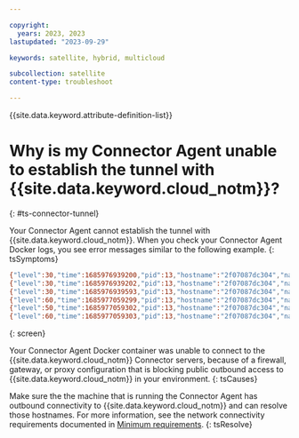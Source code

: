 ```yaml
---

copyright:
  years: 2023, 2023
lastupdated: "2023-09-29"

keywords: satellite, hybrid, multicloud

subcollection: satellite
content-type: troubleshoot

---
```


{{site.data.keyword.attribute-definition-list}}

# Why is my Connector Agent unable to establish the tunnel with {{site.data.keyword.cloud_notm}}?
{: #ts-connector-tunnel}


Your Connector Agent cannot establish the tunnel with {{site.data.keyword.cloud_notm}}. When you check your Connector Agent Docker logs, you see error messages similar to the following example.
{: tsSymptoms}

```sh
{"level":30,"time":1685976939200,"pid":13,"hostname":"2f07087dc304","name":"connector-agent","msgid":"LA2","msg":"Satellite Connector Agent starting up for U2F0ZWxsaXRlQ29ubmVjdG9yOiJjaHV1NTJpMjFuNzlxZm5sNmFwZyI in region us-south, release info: 20230428-7ec78c1a8051847b20af1d0202362da4af1abe68_A."}
{"level":30,"time":1685976939202,"pid":13,"hostname":"2f07087dc304","name":"tOps","msg":"retrive from https://c-01-ws.us-south.link.satellite.test.cloud.ibm.com/iam"}
{"level":30,"time":1685976939593,"pid":13,"hostname":"2f07087dc304","name":"tunneldns","msgid":"D04","msg":"doTunnelDNSLookup DNS resolve c-01-ws.us-south.link.satellite.test.cloud.ibm.com to 169.46.14.242"}
{"level":60,"time":1685977059299,"pid":13,"hostname":"2f07087dc304","name":"tOps","msgid":"O03-703","msg":"getToken error","err":{"type":"TimeoutError","message":"Timeout awaiting 'request' for 120000ms","stack":"RequestError: Timeout awaiting 'request' for 120000ms\n    at ClientRequest.<anonymous> (/connector_agent/node_modules/got/dist/source/core/index.js:970:65)\n    at Object.onceWrapper (node:events:628:26)\n    at ClientRequest.emit (node:events:525:35)\n    at origin.emit (/connector_agent/node_modules/@szmarczak/http-timer/dist/source/index.js:43:20)\n    at TLSSocket.socketErrorListener (node:_http_client:502:9)\n    at TLSSocket.emit (node:events:513:28)\n    at emitErrorNT (node:internal/streams/destroy:151:8)\n    at emitErrorCloseNT (node:internal/streams/destroy:116:3)\n    at process.processTicksAndRejections (node:internal/process/task_queues:82:21)\n    at Timeout.timeoutHandler [as _onTimeout] (/connector_agent/node_modules/got/dist/source/core/utils/timed-out.js:36:25)\n    at listOnTimeout (node:internal/timers:571:11)\n    at process.processTimers (node:internal/timers:512:7)","name":"TimeoutError","code":"ETIMEDOUT","timings":{"start":1685976939285,"socket":1685976939291,"lookup":1685976939595,"error":1685977059291,"phases":{"wait":6,"dns":304,"total":120006}},"event":"request"},"msg":"Timeout awaiting 'request' for 120000ms"}
{"level":50,"time":1685977059302,"pid":13,"hostname":"2f07087dc304","name":"utilities","msg":"makeLinkAPICall GET /v1/connectors/U2F0ZWxsaXRlQ29ubmVjdG9yOiJjaHV1NTJpMjFuNzlxZm5sNmFwZyI failed to get token to run"}
{"level":60,"time":1685977059303,"pid":13,"hostname":"2f07087dc304","name":"agent_tunnel","msgid":"LAT06","msg":"Failed to get configuration from API, will exit in 200s"}
```
{: screen}  

Your Connector Agent Docker container was unable to connect to the {{site.data.keyword.cloud_notm}} Connector servers, because of a firewall, gateway, or proxy configuration that is blocking public outbound access to {{site.data.keyword.cloud_notm}} in your environment.
{: tsCauses}

Make sure the the machine that is running the Connector Agent has outbound connectivity to {{site.data.keyword.cloud_notm}} and can resolve those hostnames. For more information, see the network connectivity requirements documented in [Minimum requirements](/docs/satellite?topic=satellite-understand-connectors#min-requirements).
{: tsResolve}




